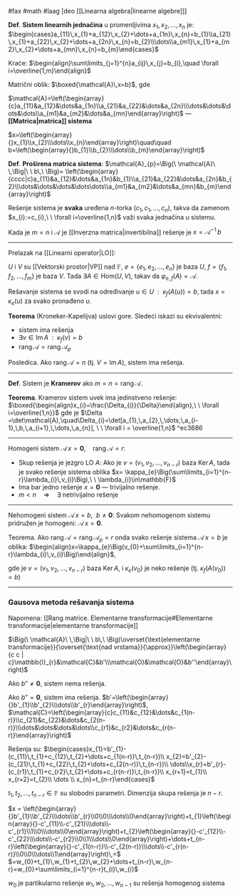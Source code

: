 #fax #math #laag [deo [[Linearna algebra|linearne algebre]]]
$\:$

**Def**. **Sistem linearnih jednačina** u promenljivima $x_{1},\,x_{2},\,\dots,\,x_{n}$ je:
$\begin{cases}a_{11}\,x_{1}+a_{12}\,x_{2}+\dots+a_{1n}\,x_{n}=b_{1}\\a_{21}\,x_{1}+a_{22}\,x_{2}+\dots+a_{2n}\,x_{n}=b_{2}\\\dots\\a_{m1}\,x_{1}+a_{m2}\,x_{2}+\dots+a_{mn}\,x_{n}=b_{m}\end{cases}$

Kraće: $\begin{align}\sum\limits_{j=1}^{n}a_{ij}\,x_{j}=b_{i},\quad \forall i=\overline{1,m}\end{align}$

Matrični oblik: $\boxed{\mathcal{A}\,x=b}$, gde 

$\mathcal{A}=\left(\begin{array}{c}a_{11}&a_{12}&\dots&a_{1n}\\a_{21}&a_{22}&\dots&a_{2n}\\\dots&\dots&\dots&\dots\\a_{m1}&a_{m2}&\dots&a_{mn}\end{array}\right)$ — **[[Matrica|matrica]] sistema**

$x=\left(\begin{array}{}x_{1}\\x_{2}\\\dots\\x_{n}\end{array}\right)\quad\quad b=\left(\begin{array}{}b_{1}\\b_{2}\\\dots\\b_{m}\end{array}\right)$

**Def**. **Proširena matrica sistema**: $\mathcal{A}_{p}=\Big(\ \mathcal{A}\ \,\Big|\ \ b\,\ \Big)= \left(\begin{array}{cccc|c}a_{11}&a_{12}&\dots&a_{1n}&b_{1}\\a_{21}&a_{22}&\dots&a_{2n}&b_{2}\\\dots&\dots&\dots&\dots\dots\\a_{m1}&a_{m2}&\dots&a_{mn}&b_{m}\end{array}\right)$

Rešenje sistema je **svaka** uređena $n$-torka $(c_{1},\,c_{1},\,\dots,\,c_{n})$, takva da zamenom $x_{i}:=c_{i},\ \ \forall i=\overline{1,n}$ važi svaka jednačina u sistemu.

Kada je $m=n$ i $\mathcal{A}$ je [[Inverzna matrica|invertibilna]] rešenje je $x=\mathcal{A}^{-1}\,b$
___
Prelazak na [[Linearni operator|LO]]:

$U$ i $V$ su [[Vektorski prostor|VP]] nad $\mathbb{F}$,
$e=\{ e_{1},\,e_{2},\,\dots,\,e_{n} \}$ je baza $U$,
$f=\{ f_{1},\,f_{2},\,\dots,\,f_{m} \}$ je baza $V$.
Tada $\exists A\in\mathrm{Hom}(U,\,V)$, takav da $\varphi_{e,\,f}(A)=\mathcal{A}$.

Rešavanje sistema se svodi na određivanje $u\in U\ \ :\ \ \kappa_{f}\Big(A(u)\Big)=b$, tada $x= \kappa_{e}(u)$ za svako pronađeno $u$.

**Teorema** (Kroneker-Kapelijva) uslovi gore.
Sledeći iskazi su ekvivalentni:
- sistem ima rešenja
- $\exists v\in \mathrm{Im}\,A\ \ :\ \ \kappa_{f}(v)=b$
- $\mathrm{rang}\,\mathcal{A}=\mathrm{rang}\,\mathcal{A}_{p}$

Posledica. Ako $\mathrm{rang}\,\mathcal{A}=n$ (tj. $V=\mathrm{Im}\,A$), sistem ima rešenja.
___
**Def**. Sistem je **Kramerov** ako $m=n=\mathrm{rang}\,\mathcal{A}.$

**Teorema**. Kramerov sistem uvek ima jedinstveno rešenje: $\boxed{\begin{align}x_{i}=\frac{\Delta_{i}}{\Delta}\end{align},\ \ \forall i=\overline{1,n}}$
gde je $\Delta =\det\mathcal{A},\quad\Delta_{i}=\det[a_{1},\,a_{2},\,\dots,\,a_{i-1},\,b,\,a_{i+1},\,\dots,\,a_{n}], \ \ \forall i = \overline{1,n}$ ^ec3686
___
Homogeni sistem $\mathcal{A}\,x=\mathbf{0}$, $\ \:$ $\mathrm{rang}\,\mathcal{A}=r$:
- Skup rešenja je jezgro LO $A$:
  Ako je $v=(v_{1},\,v_{2},\,\dots,\,v_{n-r})$ baza $\mathrm{Ker}\, A$, tada je svako rešenje sistema oblika $x= \kappa_{e}\Big(\sum\limits_{i=1}^{n-r}\lambda_{i}\,v_{i}\Big),\ \ \lambda_{i}\in\mathbb{F}$
- Ima bar jedno rešenje $x=\mathbf{0}$ — trivijalno rešenje.
- $m<n\quad\Rightarrow\quad \exists$ netrivijalno rešenje
___
Nehomogeni sistem $\mathcal{A}\,x=b,\ \ b\ne\mathbf{0}$:
Svakom nehomogenom sistemu pridružen je homogeni:  $\mathcal{A}\,x=\mathbf{0}$.

Teorema. Ako $\mathrm{rang}\,\mathcal{A}=\mathrm{rang}\,\mathcal{A}_{p} = r$ onda svako rešenje sistema $\mathcal{A}\,x=b$ je oblika: $\begin{align}x=\kappa_{e}\Big(v_{0}+\sum\limits_{i=1}^{n-r}\lambda_{i}\,v_{i}\Big)\end{align}$, 

gde je  $v=(v_{1},\,v_{2},\,\dots,\,v_{n-r})$ baza $\mathrm{Ker}\, A$, 
i $\kappa_{e}(v_{0})$ je neko rešenje $\bigg($tj. $\kappa_{f}\Big(A(v_{0})\Big)=b\bigg)$ 
___
### Gausova metoda rešavanja sistema
Napomena: [[Rang matrice. Elementarne transformacije#Elementarne transformacije|elementarne transformacije]]

$\Big(\ \mathcal{A}\ \,\Big|\ \ b\,\ \Big)\overset{\text{elementarne transformacije}}{\overset{\text{nad vrstama}}{\approx}}\left(\begin{array}{c c | c}\mathbb{I}_{r}&\mathcal{C}&b'\\\mathcal{O}&\mathcal{O}&b''\end{array}\right)$

Ako $b''\ne\mathbf{0}$, sistem nema rešenja.

Ako $b''=\mathbf{0}$, sistem ima rešenja.
$b'=\left(\begin{array}{}b'_{1}\\b'_{2}\\\dots\\b'_{r}\end{array}\right)$, $\quad\quad$ $\mathcal{C}=\left(\begin{array}{c}c_{11}&c_{12}&\dots&c_{1(n-r)}\\c_{21}&c_{22}&\dots&c_{2(n-r)}\\\dots&\dots&\dots&\dots\\c_{r1}&c_{r2}&\dots&c_{r(n-r)}\end{array}\right)$

Rešenja su:
$\begin{cases}x_{1}=b'_{1}-(c_{11}\,t_{1}+c_{12}\,t_{2}+\dots+c_{1(n-r)}\,t_{n-r})\\ x_{2}=b'_{2}-(c_{21}\,t_{1}+c_{22}\,t_{2}+\dots+c_{2(n-r)}\,t_{n-r})\\ \dots\\x_{r}=b'_{r}-(c_{r1}\,t_{1}+c_{r2}\,t_{2}+\dots+c_{r(n-r)}\,t_{n-r})\\ x_{r+1}=t_{1}\\ x_{r+2}=t_{2}\\ \dots \\ x_{n}=t_{n-r}\end{cases}$

$t_{1},\,t_{2},\,\dots,\,t_{n-r}\in\mathbb{F}$ su slobodni parametri.
Dimenzija skupa rešenja je $n-r$.

$x = \left(\begin{array}{}b'_{1}\\b'_{2}\\\dots\\b'_{r}\\0\\0\\\dots\\0\end{array}\right)+t_{1}\left(\begin{array}{}-c'_{11}\\-c'_{21}\\\dots\\-c'_{r1}\\1\\0\\\dots\\0\end{array}\right)+t_{2}\left(\begin{array}{}-c'_{12}\\-c'_{22}\\\dots\\-c'_{r2}\\0\\1\\\dots\\0\end{array}\right)+\dots+t_{n-r}\left(\begin{array}{}-c'_{1(n-r)}\\-c'_{2(n-r)}\\\dots\\-c'_{r(n-r)}\\0\\0\\\dots\\1\end{array}\right)\,=$
$=w_{0}+t_{1}\,w_{1}+t_{2}\,w_{2}+\dots+t_{n-r}\,w_{n-r}=w_{0}+\sum\limits_{i=1}^{n-r}t_{i}\,w_{i}$

$w_{0}$ je partikularno rešenje
$w_{1},\,w_{2},\,\dots,\,w_{n-1}$ su rešenja homogenog sistema 